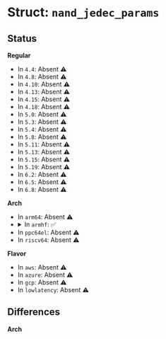 # Struct: <code>nand_jedec_params</code>

## Status
<b>Regular</b>
<ul>
<li>
In <code>4.4</code>: Absent ⚠️
</li>
<li>
In <code>4.8</code>: Absent ⚠️
</li>
<li>
In <code>4.10</code>: Absent ⚠️
</li>
<li>
In <code>4.13</code>: Absent ⚠️
</li>
<li>
In <code>4.15</code>: Absent ⚠️
</li>
<li>
In <code>4.18</code>: Absent ⚠️
</li>
<li>
In <code>5.0</code>: Absent ⚠️
</li>
<li>
In <code>5.3</code>: Absent ⚠️
</li>
<li>
In <code>5.4</code>: Absent ⚠️
</li>
<li>
In <code>5.8</code>: Absent ⚠️
</li>
<li>
In <code>5.11</code>: Absent ⚠️
</li>
<li>
In <code>5.13</code>: Absent ⚠️
</li>
<li>
In <code>5.15</code>: Absent ⚠️
</li>
<li>
In <code>5.19</code>: Absent ⚠️
</li>
<li>
In <code>6.2</code>: Absent ⚠️
</li>
<li>
In <code>6.5</code>: Absent ⚠️
</li>
<li>
In <code>6.8</code>: Absent ⚠️
</li>
</ul>
<b>Arch</b>
<ul>
<li>
In <code>arm64</code>: Absent ⚠️
</li>
<li>
<details>
<summary>In <code>armhf</code>: ✅</summary>

```c
struct nand_jedec_params {
    u8 sig[4];
    __le16 revision;
    __le16 features;
    u8 opt_cmd[3];
    __le16 sec_cmd;
    u8 num_of_param_pages;
    u8 reserved0[18];
    char manufacturer[12];
    char model[20];
    u8 jedec_id[6];
    u8 reserved1[10];
    __le32 byte_per_page;
    __le16 spare_bytes_per_page;
    u8 reserved2[6];
    __le32 pages_per_block;
    __le32 blocks_per_lun;
    u8 lun_count;
    u8 addr_cycles;
    u8 bits_per_cell;
    u8 programs_per_page;
    u8 multi_plane_addr;
    u8 multi_plane_op_attr;
    u8 reserved3[38];
    __le16 async_sdr_speed_grade;
    __le16 toggle_ddr_speed_grade;
    __le16 sync_ddr_speed_grade;
    u8 async_sdr_features;
    u8 toggle_ddr_features;
    u8 sync_ddr_features;
    __le16 t_prog;
    __le16 t_bers;
    __le16 t_r;
    __le16 t_r_multi_plane;
    __le16 t_ccs;
    __le16 io_pin_capacitance_typ;
    __le16 input_pin_capacitance_typ;
    __le16 clk_pin_capacitance_typ;
    u8 driver_strength_support;
    __le16 t_adl;
    u8 reserved4[36];
    u8 guaranteed_good_blocks;
    __le16 guaranteed_block_endurance;
    struct jedec_ecc_info ecc_info[4];
    u8 reserved5[29];
    u8 reserved6[148];
    __le16 vendor_rev_num;
    u8 reserved7[88];
    __le16 crc;
};
```
</details>
</li>
<li>
In <code>ppc64el</code>: Absent ⚠️
</li>
<li>
In <code>riscv64</code>: Absent ⚠️
</li>
</ul>
<b>Flavor</b>
<ul>
<li>
In <code>aws</code>: Absent ⚠️
</li>
<li>
In <code>azure</code>: Absent ⚠️
</li>
<li>
In <code>gcp</code>: Absent ⚠️
</li>
<li>
In <code>lowlatency</code>: Absent ⚠️
</li>
</ul>

## Differences
<b>Arch</b>
<ul>
</ul>
